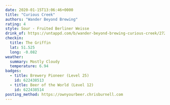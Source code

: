 ```yaml
---
date: 2020-01-15T13:06:46+0000
title: "Curious Creek"
authors: "Wander Beyond Brewing"
rating: 4
style: Sour - Fruited Berliner Weisse
drink_of: https://untappd.com/b/wander-beyond-brewing-curious-creek/2720957
checkin:
  title: The Griffin
  lat: 51.525
  long: -0.082
weather:
  summary: Mostly Cloudy
  temperature: 6.94
badges:
  - title: Brewery Pioneer (Level 25)
    id: 622438513
  - title: Beer of the World (Level 12)
    id: 622438514
posting_method: https://ownyourbeer.chrisburnell.com
---
```

